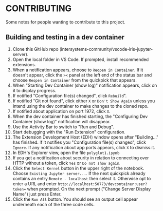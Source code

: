# CONTRIBUTING
Some notes for people wanting to contribute to this project.

## Building and testing in a dev container

1. Clone this GitHub repo (intersystems-community/vscode-iris-jupyter-server).
2. Open the local folder in VS Code. If prompted, install recommended extensions.
3. When a notification appears, choose to `Reopen in Container`. If it doesn't appear, click the `><` panel at the left end of the status bar and choose `Reopen in Container` from the quickpick that appears.
4. When "Starting Dev Container (show log)" notification appears, click on it to display progress.
5. If notified "Configuration file(s) changed", click `Rebuild`".
6. If notified "Git not found", click either `X` or `Don't Show Again` unless you intend using the dev container to make changes to the cloned repo.
7. If notified about application on port 1972, click `X`.
8. When the dev container has finished starting, the "Configuring Dev Container (show log)" notification will disappear.
9. Use the Activity Bar to switch to "Run and Debug".
10. Start debugging with the "Run Extension" configuration.
11. The Extension Development Host (EDH) window opens after "Building..." has finished. If it notifies you "Configuration file(s) changed", click `Ignore`. If any notification about app ports appears, click `X` to dismiss it.
12. In EDH's Explorer view, open the file `polyglot1.ipynb`
13. If you get a notification about security in relation to connecting over HTTP without a token, click `Yes` or `Do not show again`.
14. Click the `Select Kernel` button in the upper right of the notebook. Choose `Existing Jupyter server...`. If the next quickpick already contains an entry `Remote - localhost` then select it. Otherwise opt to enter a URL and enter `http://localhost:50773/devcontainer:user?token=` when prompted. On the next prompt ("Change Server Display Name") just press Enter.
15. Click the `Run All` button. You should see an output cell appear underneath each of the three code cells.
